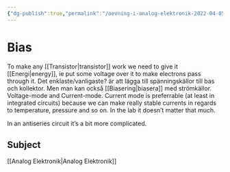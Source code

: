 ```yaml
---
{"dg-publish":true,"permalink":"/oevning-i-analog-elektronik-2022-04-05/","tags":["övning","analogelektronik"]}
---
```



# Bias
To make any [[Transistor\|transistor]] work we need to give it [[Energi\|energy]], ie put some voltage over it to make electrons pass through it. Det enklaste/vanligaste? är att lägga till spänningskällor till bas och kollektor. Men man kan också [[Biasering\|biasera]] med strömkällor. Voltage-mode and Current-mode. Current mode is preferrable (at least in integrated circuits) because we can make really stable currents in regards to temperature, pressure and so on. In the lab it doesn’t matter that much.

In an antiseries circuit it’s a bit more complicated. 

## Subject
[[Analog Elektronik\|Analog Elektronik]]
